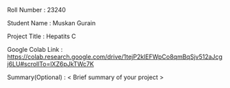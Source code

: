 Roll Number       :  23240

Student Name      :   Muskan Gurain

Project Title     :   Hepatits C

Google Colab Link : https://colab.research.google.com/drive/1tejP2klEFWpCo8qmBqSjv512aJcgj6LU#scrollTo=lXZ6pJkTWc7K

Summary(Optional) :   < Brief summary of your project >
